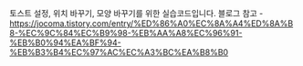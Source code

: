토스트 설정, 위치 바꾸기, 모양 바꾸기를 위한 실습코드입니다.
블로그 참고 - https://jocoma.tistory.com/entry/%ED%86%A0%EC%8A%A4%ED%8A%B8-%EC%9C%84%EC%B9%98-%EB%AA%A8%EC%96%91-%EB%B0%94%EA%BF%94-%EB%B3%B4%EC%97%AC%EC%A3%BC%EA%B8%B0
